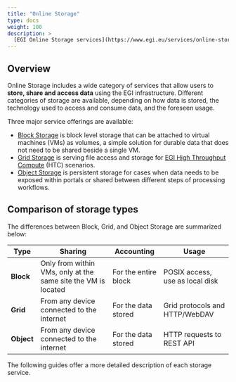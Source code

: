 ```yaml
---
title: "Online Storage"
type: docs
weight: 100
description: >
  [EGI Online Storage services](https://www.egi.eu/services/online-storage/)
---
```


## Overview

Online Storage includes a wide category of services that allow users to **store,
share and access data** using the EGI infrastructure. Different categories of
storage are available, depending on how data is stored, the technology used to
access and consume data, and the foreseen usage.

Three major service offerings are available:

- [Block Storage](block-storage) is block level storage that can be attached to
  virtual machines (VMs) as volumes, a simple solution for durable data that
  does not need to be shared beside a single VM.
- [Grid Storage](grid-storage) is serving file access and storage for
  [EGI High Throughput Compute](../high-throughput-compute) (HTC) scenarios.
- [Object Storage](object-storage) is persistent storage for cases when data
  needs to be exposed within portals or shared between different steps of
  processing workflows.

## Comparison of storage types

The differences between Block, Grid, and Object Storage are summarized below:

| Type       | Sharing                                                       | Accounting           | Usage                           |
| ---------- | ------------------------------------------------------------- | -------------------- | ------------------------------- |
| **Block**  | Only from within VMs, only at the same site the VM is located | For the entire block | POSIX access, use as local disk |
| **Grid**   | From any device connected to the internet                     | For the data stored  | Grid protocols and HTTP/WebDAV  |
| **Object** | From any device connected to the internet                     | For the data stored  | HTTP requests to REST API       |

The following guides offer a more detailed description of each storage service.
